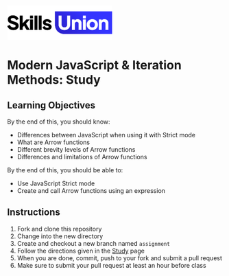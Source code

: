 [<img src="assets/images/su-logo.png" alt="Skills Union Logo" height="80px" />](https://www.skillsunion.com/)

# Modern JavaScript & Iteration Methods: Study

## Learning Objectives

By the end of this, you should know:

- Differences between JavaScript when using it with Strict mode
- What are Arrow functions
- Different brevity levels of Arrow functions
- Differences and limitations of Arrow functions

By the end of this, you should be able to:

- Use JavaScript Strict mode
- Create and call Arrow functions using an expression

## Instructions

1. Fork and clone this repository
2. Change into the new directory
3. Create and checkout a new branch named `assignment`
4. Follow the directions given in the [Study](./Study.md) page
5. When you are done, commit, push to your fork and submit a pull request
6. Make sure to submit your pull request at least an hour before class
